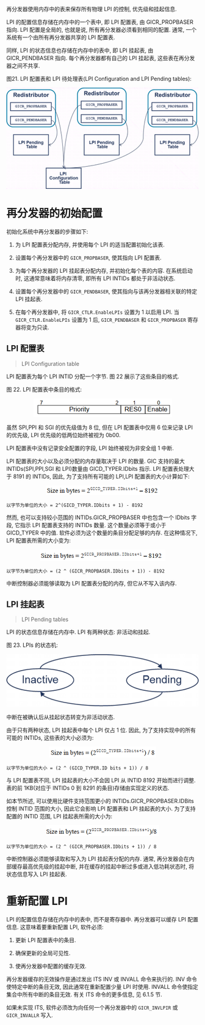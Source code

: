 
再分发器使用内存中的表来保存所有物理 LPI 的控制, 优先级和挂起信息.

LPI 的配置信息存储在内存中的一个表中, 即 LPI 配置表, 由 GICR_PROPBASER 指向. LPI 配置是全局的, 也就是说, 所有再分发器必须看到相同的配置. 通常, 一个系统有一个由所有再分发器共享的 LPI 配置表.

同样, LPI 的状态信息也存储在内存中的表中, 即 LPI 挂起表, 由 GICR_PENDBASER 指向. 每个再分发器都有自己的 LPI 挂起表, 这些表在再分发器之间不共享.

图21. LPI 配置表和 LPI 待处理表(LPI Configuration and LPI Pending tables):

<div align='center'>
<img src="./images/2025-03-01-10-11-15.png"/>
</div>

# 再分发器的初始配置

初始化系统中再分发器的步骤如下:

1) 为 LPI 配置表分配内存, 并使用每个 LPI 的适当配置初始化该表.

2) 设置每个再分发器中的 `GICR_PROPBASER`, 使其指向 LPI 配置表.

3) 为每个再分发器的 LPI 挂起表分配内存, 并初始化每个表的内容. 在系统启动时, 这通常意味着将内存清零, 即所有 LPI INTIDs 都处于非活动状态.

4) 设置每个再分发器中的 `GICR_PENDBASER`, 使其指向与该再分发器相关联的特定 LPI 挂起表.

5) 在每个再分发器中, 将 `GICR_CTLR.EnableLPIs` 设置为 1 以启用 LPI. 当 `GICR_CTLR.EnableLPIs` 设置为 1 后, `GICR_PENDBASER` 和 `GICR_PROPBASER` 寄存器将变为只读.

## LPI 配置表

> LPI Configuration table

LPI 配置表为每个 LPI INTID 分配一个字节. 图 22 展示了这些条目的格式.

图 22. LPI 配置表中条目的格式:

<div align='center'>
<img src="./images/2025-03-01-10-14-23.png"/>
</div>

虽然 SPI,PPI 和 SGI 的优先级值为 8 位, 但在 LPI 配置表中仅用 6 位来记录 LPI 的优先级, LPI 优先级的低两位始终被视为 0b00.

LPI 配置表中没有记录安全配置的字段, LPI 始终被视为非安全组 1 中断.

LPI 配置表的大小以及必须分配的内存量取决于 LPI 的数量. GIC 支持的最大 INTIDs(SPI,PPI,SGI 和 LPI)数量由 GICD_TYPER.IDbits 指示. LPI 配置表处理大于 8191 的 INTIDs, 因此, 为了支持所有可能的 LPI,LPI 配置表的大小计算如下:

<div align='center'>
<img src="./images/2025-03-01-10-38-50.png"/>
</div>

```
以字节为单位的大小 = 2^(GICD_TYPER.IDbits + 1) - 8192
```

然而, 也可以支持较小范围的 INTIDs.GICR_PROPBASER 中也包含一个 IDbits 字段, 它指示 LPI 配置表支持的 INTIDs 数量. 这个数量必须等于或小于 GICD_TYPER 中的值. 软件必须为这个数量的条目分配足够的内存. 在这种情况下, LPI 配置表所需的大小变为:

<div align='center'>
<img src="./images/2025-03-01-10-39-33.png"/>
</div>

```
以字节为单位的大小 = (2 ^ (GICR_PROPBASER.IDbits + 1)) - 8192
```

中断控制器必须能够读取为 LPI 配置表分配的内存, 但它从不写入该内存.

## LPI 挂起表

> LPI Pending tables

LPI 的状态信息存储在内存中. LPI 有两种状态: 非活动和挂起.

图 23. LPIs 的状态机:

<div align='center'>
<img src="./images/2025-03-01-10-18-14.png"/>
</div>

中断在被确认后从挂起状态转变为非活动状态.

由于只有两种状态, LPI 挂起表中每个 LPI 仅占 1 位. 因此, 为了支持实现中的所有可能的 INTIDs, 这些表的大小必须为:

<div align='center'>
<img src="./images/2025-03-01-10-43-13.png"/>
</div>

```
以字节为单位的大小 = (2 ^ (GICD_TYPER.ID bits + 1)) / 8
```

与 LPI 配置表不同, LPI 挂起表的大小不会因 LPI 从 INTID 8192 开始而进行调整. 表的前 1KB(对应于 INTIDs 0 到 8291 的条目)存储由实现定义的状态.

如本节所述, 可以使用比硬件支持范围更小的 INTIDs.GICR_PROPBASER.IDBits 控制 INTID 范围的大小, 因此它会影响 LPI 配置表和 LPI 挂起表的大小. 为了支持配置的 INTID 范围, LPI 挂起表所需的大小为:

<div align='center'>
<img src="./images/2025-03-01-10-44-34.png"/>
</div>

```
以字节为单位的大小 = (2 ^ (GICR_PROPBASER.IDbits + 1)) / 8
```

中断控制器必须能够读取和写入为 LPI 挂起表分配的内存. 通常, 再分发器会在内部缓存最高优先级的挂起中断, 并在缓存的挂起中断过多或进入低功耗状态时, 将状态信息写入 LPI 挂起表.

# 重新配置 LPI

LPI 的配置信息存储在内存中的表中, 而不是寄存器中. 再分发器可以缓存 LPI 配置信息. 这意味着要重新配置 LPI, 软件必须:

1) 更新 LPI 配置表中的条目.

2) 确保更新的全局可见性.

3) 使再分发器中配置的缓存无效.

再分发器缓存的无效操作是通过发出 ITS INV 或 INVALL 命令来执行的. INV 命令使特定中断的条目无效, 因此通常在重新配置少量 LPI 时使用. INVALL 命令使指定集合中所有中断的条目无效. 有关 ITS 命令的更多信息, 见 6.1.5 节.

如果未实现 ITS, 软件必须改为向任何一个再分发器中的 `GICR_INVLPIR` 或 `GICR_INVALLR` 写入.
